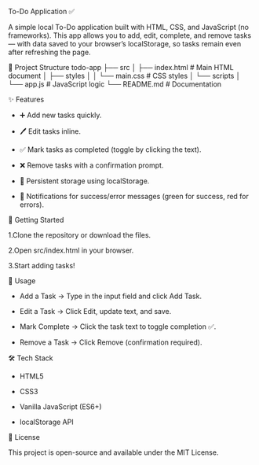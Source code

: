 To-Do Application ✅

A simple local To-Do application built with HTML, CSS, and JavaScript (no frameworks).
This app allows you to add, edit, complete, and remove tasks — with data saved to your browser’s localStorage, so tasks remain even after refreshing the page.

📂 Project Structure
todo-app
├── src
│   ├── index.html       # Main HTML document
│   ├── styles
│   │   └── main.css     # CSS styles
│   └── scripts
│       └── app.js       # JavaScript logic
└── README.md            # Documentation

✨ Features

* ➕ Add new tasks quickly.

* 🖊️ Edit tasks inline.

* ✅ Mark tasks as completed (toggle by clicking the text).

* ❌ Remove tasks with a confirmation prompt.

* 💾 Persistent storage using localStorage.

* 🔔 Notifications for success/error messages (green for success, red for errors).

🚀 Getting Started

1.Clone the repository or download the files.

2.Open src/index.html in your browser.

3.Start adding tasks!

📖 Usage

* Add a Task → Type in the input field and click Add Task.

* Edit a Task → Click Edit, update text, and save.

* Mark Complete → Click the task text to toggle completion ✅.

* Remove a Task → Click Remove (confirmation required).

🛠️ Tech Stack

* HTML5

* CSS3

* Vanilla JavaScript (ES6+)

* localStorage API

📜 License

This project is open-source and available under the MIT License.